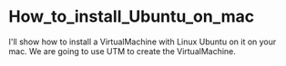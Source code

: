 # How_to_install_Ubuntu_on_mac
I'll show how to install a VirtualMachine with Linux Ubuntu on it on your mac. We are going to use UTM to create the VirtualMachine.
